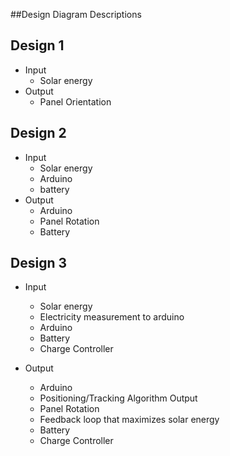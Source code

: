 ##Design Diagram Descriptions

## Design 1
  - Input 
    - Solar energy
  - Output
    - Panel Orientation

## Design 2
  - Input 
    - Solar energy
    - Arduino
    - battery
  - Output
    - Arduino
    - Panel Rotation
    - Battery

## Design 3
  - Input
    - Solar energy
    - Electricity measurement to arduino
    - Arduino
    - Battery
    - Charge Controller

  - Output
    - Arduino
    - Positioning/Tracking Algorithm Output
    - Panel Rotation
    - Feedback loop that maximizes solar energy
    - Battery
    - Charge Controller
